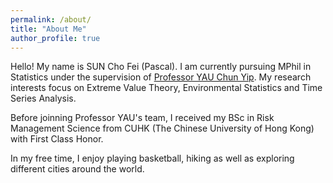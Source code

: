 ```yaml
---
permalink: /about/
title: "About Me"
author_profile: true
---
```

  
Hello! My name is SUN Cho Fei (Pascal). I am currently pursuing MPhil in Statistics under the supervision of [Professor YAU Chun Yip](https://www.sta.cuhk.edu.hk/cyyau/). My research interests focus on Extreme Value Theory, Environmental Statistics and Time Series Analysis.

Before joinning Professor YAU's team, I received my BSc in Risk Management Science from CUHK (The Chinese University of Hong Kong) with First Class Honor.

In my free time, I enjoy playing basketball, hiking as well as exploring different cities around the world.
